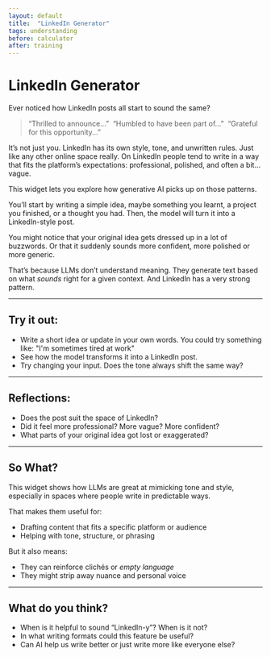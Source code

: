```yaml
---
layout: default
title:  "LinkedIn Generator"
tags: understanding
before: calculator
after: training
---
```


# LinkedIn Generator

Ever noticed how LinkedIn posts all start to sound the same?

> “Thrilled to announce…”  
> “Humbled to have been part of…”  
> “Grateful for this opportunity…”

It’s not just you. LinkedIn has its own style, tone, and unwritten rules. Just like any other online space really. On LinkedIn people tend to write in a way that fits the platform’s expectations: professional, polished, and often a bit… vague.

This widget lets you explore how generative AI picks up on those patterns.

You’ll start by writing a simple idea, maybe something you learnt, a project you finished, or a thought you had. Then, the model will turn it into a LinkedIn-style post.

You might notice that your original idea gets dressed up in a lot of buzzwords. Or that it suddenly sounds more confident, more polished or more generic.

That’s because LLMs don’t understand meaning. They generate text based on what *sounds* right for a given context. And LinkedIn has a very strong pattern. 

---

## Try it out:
- Write a short idea or update in your own words. You could try something like: "I'm sometimes tired at work" 
- See how the model transforms it into a LinkedIn post.
- Try changing your input. Does the tone always shift the same way?

<script
	type="module"
	src="https://gradio.s3-us-west-2.amazonaws.com/5.23.3/gradio.js"
></script>

<gradio-app src="https://willsh1997-linkedin-generator.hf.space"></gradio-app>

---

## Reflections:
- Does the post suit the space of LinkedIn?
- Did it feel more professional? More vague? More confident?
- What parts of your original idea got lost or exaggerated?

---

## So What?

This widget shows how LLMs are great at mimicking tone and style, especially in spaces where people write in predictable ways.

That makes them useful for:
- Drafting content that fits a specific platform or audience
- Helping with tone, structure, or phrasing

But it also means:
- They can reinforce clichés or *empty language* 
- They might strip away nuance and personal voice

---

## What do you think?
- When is it helpful to sound “LinkedIn-y”? When is it not?
- In what writing formats could this feature be useful? 
- Can AI help us write better or just write more like everyone else?
